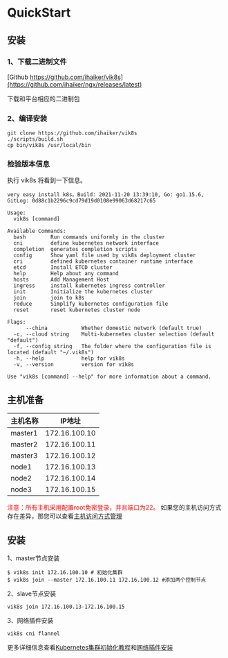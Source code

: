 # QuickStart

## 安装

### 1、下载二进制文件

[Github https://github.com/ihaiker/vik8s](https://github.com/ihaiker/ngx/releases/latest)

下载和平台相应的二进制包


### 2、编译安装

```shell
git clone https://github.com/ihaiker/vik8s
./scripts/build.sh
cp bin/vik8s /usr/local/bin
```



### 检验版本信息

执行 vik8s 将看到一下信息。

```shell
very easy install k8s。Build: 2021-11-20 13:39:10, Go: go1.15.6, GitLog: 0d88c1b2296c9cd79d19d0108e99063d68217c65

Usage:
  vik8s [command]

Available Commands:
  bash        Run commands uniformly in the cluster
  cni         define kubernetes network interface
  completion  generates completion scripts
  config      Show yaml file used by vik8s deployment cluster
  cri         defined kubernetes container runtime interface
  etcd        Install ETCD cluster
  help        Help about any command
  hosts       Add Management Host
  ingress     install kubernetes ingress controller
  init        Initialize the kubernetes cluster
  join        join to k8s
  reduce      Simplify kubernetes configuration file
  reset       reset kubernetes cluster node

Flags:
      --china           Whether domestic network (default true)
  -c, --cloud string    Multi-kubernetes cluster selection (default "default")
  -f, --config string   The folder where the configuration file is located (default "~/.vik8s")
  -h, --help            help for vik8s
  -v, --version         version for vik8s

Use "vik8s [command] --help" for more information about a command.
```

## 主机准备

| 主机名称 | IP地址        |
| -------- | ------------- |
| master1  | 172.16.100.10 |
| master2  | 172.16.100.11 |
| master3  | 172.16.100.12 |
| node1    | 172.16.100.13 |
| node2    | 172.16.100.14 |
| node3    | 172.16.100.15 |

<span style="color:red;">注意：所有主机采用配置root免密登录，并且端口为22。</span> 如果您的主机访问方式存在差异，那您可以查看[主机访问方式管理](./cmds/hosts/index.md)



## 安装

1、master节点安装

```shell
$ vik8s init 172.16.100.10 # 初始化集群
$ vik8s join --master 172.16.100.11 172.16.100.12 #添加两个控制节点
```

2、slave节点安装

```shell
vik8s join 172.16.100.13-172.16.100.15
```

3、网络插件安装

```shell
vik8s cni flannel
```

更多详细信息查看[Kubernetes集群初始化教程](./cmds/k8s/index.md)和[网络插件安装](./cmds/k8s/cni.md)

